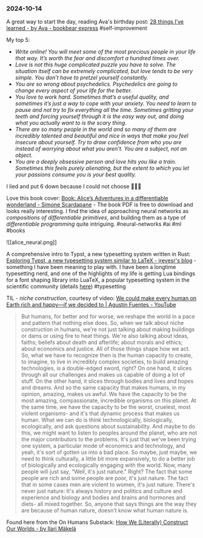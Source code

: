 ### 2024-10-14

A great way to start the day, reading Ava's birthday post: [28 things I’ve learned - by Ava - bookbear express](https://www.avabear.xyz/p/28-things-ive-learned) #self-improvement 

My top 5:
- _Write online! You will meet some of the most precious people in your life that way. It’s worth the fear and discomfort a hundred times over._
- _Love is not this huge complicated puzzle you have to solve. The situation itself can be extremely complicated, but love tends to be very simple. You don’t have to pretzel yourself constantly._
- _You are so wrong about psychedelics. Psychedelics are going to change every aspect of your life for the better._
- _You love to work hard. Sometimes that’s a useful quality, and sometimes it’s just a way to cope with your anxiety. You need to learn to pause and not try to fix everything all the time. Sometimes gritting your teeth and forcing yourself through it is the easy way out, and doing what you actually want to is the scary thing._
- _There are so many people in the world and so many of them are incredibly talented and beautiful and nice in ways that make you feel insecure about yourself. Try to draw confidence from who you are instead of worrying about what you aren’t. You are a subject, not an object._
- _You are a deeply obsessive person and love hits you like a train. Sometimes this feels purely alienating, but the extent to which you let your passions consume you is your best quality._

I lied and put 6 down because I could not choose 🤷🏽😊

Love this book cover: [Book: Alice’s Adventures in a differentiable wonderland - Simone Scardapane](https://www.sscardapane.it/alice-book/) - The book PDF is free to download and looks really interesting. I find the idea of approaching neural networks as _compositions of differentiable primitives_, and building them as a type of _differentiable programming_ quite intriguing.  #neural-networks #ai #ml #books 

![[alice_neural.png]]

A comprehensive intro to Typst, a new typesetting system written in Rust: [Exploring Typst, a new typesetting system similar to LaTeX - jreyesr's blog](https://blog.jreyesr.com/posts/typst/) - something I have been meaning to play with. I have been a longtime typesetting nerd, and one of the highlights of my life is getting Lua bindings for a font shaping library into LuaTeX, a popular typesetting system in the scientific community (details [here](https://tug.org/TUGboat/tb40-1/tb124hosny-harfbuzz.pdf)) #typesetting 

TIL - _niche construction_, courtesy of video: [We could make every human on Earth rich and happy—if we decided to | Agustín Fuentes - YouTube](https://www.youtube.com/watch?v=SWJvaAv74ls)

> But humans, for better and for worse, we reshape the world in a pace and pattern that nothing else does. So, when we talk about niche construction in humans, we're not just talking about making buildings or dams or using fire to heat things. We're also talking about ideas, faiths; beliefs about death and afterlife; about morals and ethics; about economics and justice. All of those things shape how we act. So, what we have to recognize then is the human capacity to create, to imagine, to live in incredibly complex societies, to build amazing technologies, is a double-edged sword, right? On one hand, it slices through all our challenges and makes us capable of doing a lot of stuff. On the other hand, it slices through bodies and lives and hopes and dreams. And so the same capacity that makes humans, in my opinion, amazing, makes us awful. We have the capacity to be the most amazing, compassionate, incredible organisms on this planet. At the same time, we have the capacity to be the worst, cruelest, most violent organisms- and it's that dynamic process that makes us human. What we can do is think technologically, biologically, ecologically, and ask questions about sustainability. And maybe to do this, we might want to listen to peoples around the planet, who are not the major contributors to the problems. It's just that we've been trying one system, a particular mode of economics and technology, and yeah, it's sort of gotten us into a bad place. So maybe, just maybe, we need to think culturally, a little bit more expansively, to do a better job of biologically and ecologically engaging with the world. Now, many people will just say, "Well, it's just nature." Right? The fact that some people are rich and some people are poor, it's just nature. The fact that in some cases men are violent to women, it's just nature. There's never just nature: It's always history and politics and culture and experience and biology and bodies and brains and hormones and diets- all mixed together. So, anyone that says things are the way they are because of human nature, doesn't know what human nature is.

Found here from the On Humans Substack: [How We (Literally) Construct Our Worlds - by Ilari Mäkelä](https://onhumans.substack.com/p/how-we-literally-construct-our-worlds)

